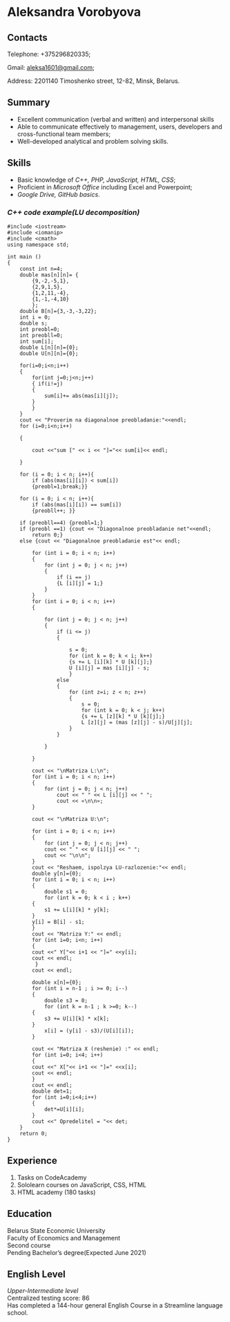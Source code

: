 # Aleksandra Vorobyova
## Contacts  

Telephone:  +375296820335;

Gmail:  aleksa1601@gmail.com;

Address:  2201140 Timoshenko street, 12-82, Minsk, Belarus.  

## Summary

* Excellent communication (verbal and written) and interpersonal skills
* Able to communicate effectively to management, users, developers and cross-functional team members;
* Well-developed analytical and problem solving skills.  

## Skills

* Basic knowledge of *C++, PHP, JavaScript, HTML, CSS*;
* Proficient in *Microsoft Office* including Excel and Powerpoint;
* *Google Drive, GitHub basics*.

### *C++ code example(LU decomposition)*

    #include <iostream>
    #include <iomanip>
    #include <cmath>
    using namespace std;

    int main ()
    {
        const int n=4;
        double mas[n][n]= {
            {9,-2,-5,1},
            {2,9,1,5},
            {1,2,11,-4},
            {1,-1,-4,10}
            };
        double B[n]={3,-3,-3,22};
        int i = 0;
        double s;
        int preobl=0;
        int preobll=0;
        int sum[i];
        double L[n][n]={0};
        double U[n][n]={0};
    
        for(i=0;i<n;i++)
        {
            for(int j=0;j<n;j++)
            { if(i!=j)
            {
                sum[i]+= abs(mas[i][j]);
            }
            }
        }
        cout << "Proverim na diagonalnoe preobladanie:"<<endl;
        for (i=0;i<n;i++)
        
        {
        
            cout <<"sum [" << i << "]="<< sum[i]<< endl;
        
        }
    
        for (i = 0; i < n; i++){
            if (abs(mas[i][i]) < sum[i])
            {preobl=1;break;}}
    
        for (i = 0; i < n; i++){
            if (abs(mas[i][i]) == sum[i])
            {preobll++; }}
    
        if (preobll==4) {preobl=1;}
        if (preobl ==1) {cout << "Diagonalnoe preobladanie net"<<endl;
            return 0;}
        else {cout << "Diagonalnoe preobladanie est"<< endl;
        
            for (int i = 0; i < n; i++)
            {
                for (int j = 0; j < n; j++)
                {
                    if (i == j)
                    {L [i][j] = 1;}
                }
            }
            for (int i = 0; i < n; i++)
            {
            
                for (int j = 0; j < n; j++)
                {
                    if (i <= j)
                    {
                    
                        s = 0;
                        for (int k = 0; k < i; k++)
                        {s += L [i][k] * U [k][j];}
                        U [i][j] = mas [i][j] - s;
                        }
                    else
                    {
                        for (int z=i; z < n; z++)
                        {
                            s = 0;
                            for (int k = 0; k < j; k++)
                            {s += L [z][k] * U [k][j];}
                            L [z][j] = (mas [z][j] - s)/U[j][j];
                        }
                    }
                
                }
            
            }
        
            cout << "\nMatriza L:\n";
            for (int i = 0; i < n; i++)
            {
                for (int j = 0; j < n; j++)
                    cout << " " << L [i][j] << " ";
                    cout << «\n\n»;
            }
        
            cout << "\nMatriza U:\n";
        
            for (int i = 0; i < n; i++)
            {
                for (int j = 0; j < n; j++)
                cout << " " << U [i][j] << " ";
                cout << "\n\n";
            }
            cout << "Reshaem, ispolzya LU-razlozenie:"<< endl;
            double y[n]={0};
            for (int i = 0; i < n; i++)
            {
                double s1 = 0;
                for (int k = 0; k < i ; k++)
            {
                s1 += L[i][k] * y[k];
            }
            y[i] = B[i] - s1;
            }
            cout << "Matriza Y:" << endl;
            for (int i=0; i<n; i++)
            {
            cout <<" Y["<< i+1 << "]=" <<y[i];
            cout << endl;
             }
            cout << endl;
        
            double x[n]={0};
            for (int i = n-1 ; i >= 0; i--)
            {
                double s3 = 0;
                for (int k = n-1 ; k >=0; k--)
            {
                s3 += U[i][k] * x[k];
            }
                x[i] = (y[i] - s3)/(U[i][i]);
            }
        
            cout << "Matriza X (reshenie) :" << endl;
            for (int i=0; i<4; i++)
            {
            cout <<" X["<< i+1 << "]=" <<x[i];
            cout << endl;
            }
            cout << endl;
            double det=1;
            for (int i=0;i<4;i++)
            {
                det*=U[i][i];
            }
            cout <<" Opredelitel = "<< det;
        }
        return 0;
    }

## Experience

1. Tasks on CodeAcademy  
2. Sololearn courses on JavaScript, CSS, HTML
3. HTML academy (180 tasks)

## Education

Belarus State Economic University  
Faculty of Economics and Management  
Second course  
Pending Bachelor’s degree(Expected June 2021)

## English Level

*Upper-Intermediate level*  
Centralized testing score: 86   
Has completed a 144-hour general English Course in a Streamline language school.